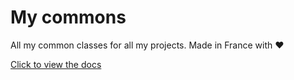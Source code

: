 # My commons
All my common classes for all my projects. Made in France with ❤

[Click to view the docs](https://github.com/Maxime6678/commons/blob/master/doc/README.md)
